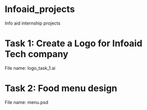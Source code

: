 # Infoaid_projects
Info aid internship projects
# Task 1: Create a Logo for Infoaid Tech company
File name: logo_task_1.ai

# Task 2: Food menu design
File name: menu.psd
